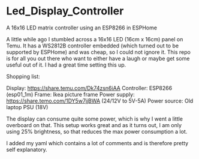 # Led_Display_Controller
A 16x16 LED matrix controller using an ESP8266 in ESPHome

A little while ago I stumbled across a 16x16 LED (16cm x 16cm) panel on Temu. It has a WS2812B controller embedded (which turned out to be supported by ESPHome) and was cheap, so I could not ignore it. This repo is for all you out there who want to either have a laugh or maybe get some useful out of it. I had a great time setting this up.

Shopping list:

Display: https://share.temu.com/Dk74zsn6iAA
Controller: ESP8266 (esp01_1m)
Frame: Ikea picture frame
Power supply: https://share.temo.com/1DY5w7jjBWA (24/12V to 5V-5A)
Power source: Old laptop PSU (18V)

The display can consume quite some power, which is why I went a little overboard on that. This setup works great and as it turns out, I am only using 25% brightness, so that reduces the max power consumption a lot.

I added my yaml which contains a lot of comments and is therefore pretty self explanatory.
